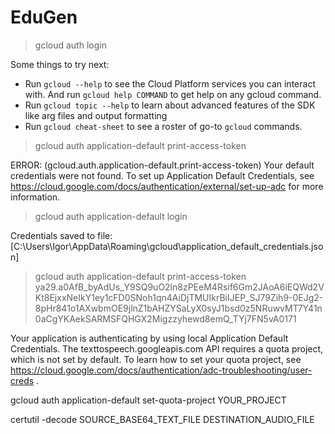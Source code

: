 # EduGen

> gcloud auth login

Some things to try next:

* Run `gcloud --help` to see the Cloud Platform services you can interact with. And run `gcloud help COMMAND` to get help on any gcloud command.
* Run `gcloud topic --help` to learn about advanced features of the SDK like arg files and output formatting
* Run `gcloud cheat-sheet` to see a roster of go-to `gcloud` commands.

> gcloud auth application-default print-access-token

ERROR: (gcloud.auth.application-default.print-access-token) Your default credentials were not found. To set up Application Default Credentials, see https://cloud.google.com/docs/authentication/external/set-up-adc for more information.

> gcloud auth application-default login

Credentials saved to file: [C:\Users\Igor\AppData\Roaming\gcloud\application_default_credentials.json]


> gcloud auth application-default print-access-token
ya29.a0AfB_byAdUs_Y9SQ9uO2ln8zPEeM4Rsif6Gm2JAoA6iEQWd2VKt8EjxxNeIkY1ey1cFD0SNoh1qn4AiDjTMUIkrBiIJEP_SJ79Zih9-0EJg2-8pHr841o1AXwbmOE9jlnZ1bAHZYSaLyX0syJ1bsd0z5NRuwvMT7Y41n0aCgYKAekSARMSFQHGX2Migzzyhewd8emQ_TYj7FN5vA0171

Your application is authenticating by using local Application Default Credentials. The texttospeech.googleapis.com API requires a quota project, which is not set by default. To learn how to set your quota project, see https://cloud.google.com/docs/authentication/adc-troubleshooting/user-creds .

gcloud auth application-default set-quota-project YOUR_PROJECT

certutil -decode SOURCE_BASE64_TEXT_FILE DESTINATION_AUDIO_FILE

